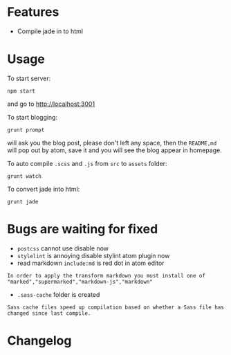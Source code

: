 # Features
- Compile jade in to html

# Usage
To start server:
```
npm start
```
and go to [http://localhost:3001](http://localhost:3001)

To start blogging:
```
grunt prompt
```
will ask you the blog post, please don't left any space,
then the `README,md` will pop out by atom, save it and you will see the blog appear in homepage.

To auto compile `.scss` and `.js` from `src` to `assets` folder:
```
grunt watch
```

To convert jade into html:
```
grunt jade
```

# Bugs are waiting for fixed
- `postcss` cannot use
	disable now
- `stylelint` is annoying
	disable stylint atom plugin now
- read markdown `include:md` is red dot in atom editor
```
In order to apply the transform markdown you must install one of "marked","supermarked","markdown-js","markdown"
```
- `.sass-cache` folder is created
```
Sass cache files speed up compilation based on whether a Sass file has changed since last compile.
```


# Changelog
